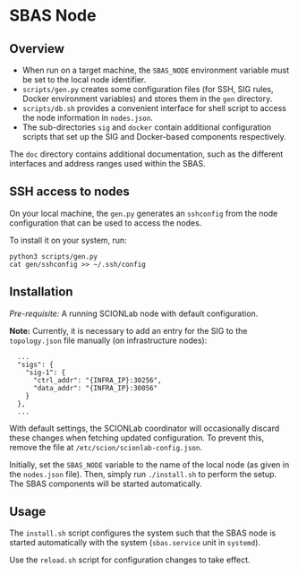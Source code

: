 # SBAS Node

## Overview

- When run on a target machine, the `SBAS_NODE` environment variable must be set
  to the local node identifier.
- `scripts/gen.py` creates some configuration files (for SSH, SIG rules, Docker
  environment variables) and stores them in the `gen` directory.
- `scripts/db.sh` provides a convenient interface for shell script to access the node
  information in `nodes.json`.
- The sub-directories `sig` and `docker` contain additional configuration
  scripts that set up the SIG and Docker-based components respectively.

The `doc` directory contains additional documentation, such as the different
interfaces and address ranges used within the SBAS.

## SSH access to nodes

On your local machine, the `gen.py` generates an `sshconfig` from the node
configuration that can be used to access the nodes.

To install it on your system, run:
```
python3 scripts/gen.py
cat gen/sshconfig >> ~/.ssh/config
```

## Installation

*Pre-requisite:* A running SCIONLab node with default configuration.

**Note:** Currently, it is necessary to add an entry for the SIG to the `topology.json` file manually (on infrastructure nodes):
```
  ...
  "sigs": {
    "sig-1": {
      "ctrl_addr": "{INFRA_IP}:30256",
      "data_addr": "{INFRA_IP}:30056"
    }
  },
  ...
```
With default settings, the SCIONLab coordinator will occasionally discard these changes when fetching updated configuration. To prevent this, remove the file at `/etc/scion/scionlab-config.json`.

Initially, set the `SBAS_NODE` variable to the name of the local node (as given
in the `nodes.json` file). Then, simply run `./install.sh` to perform the setup.
The SBAS components will be started automatically.

## Usage

The `install.sh` script configures the system such that the SBAS node is started automatically with the system (`sbas.service` unit in `systemd`).

Use the `reload.sh` script for configuration changes to take effect.

